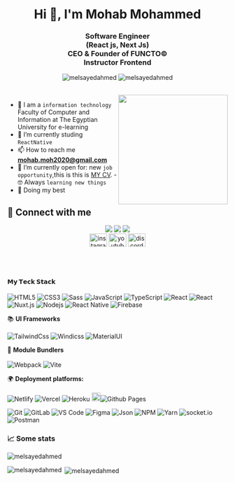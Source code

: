 <h1 align="center">Hi 👋, I'm Mohab Mohammed</h1> <h3 align="center">Software Engineer <br>
(React js, Next Js) <br>
CEO & Founder of FUNCTO© <br>
Instructor Frontend</h3> <p align="center"> <img src="https://komarev.com/ghpvc/?username=melsayedahmed&label=Profile%20views&color=0e75b6&style=flat" alt="melsayedahmed" alt="melsayedahmed" /> <img src="https://img.shields.io/github/followers/melsayedahmed?label=Followers" alt="melsayedahmed" /> </p> <br> <img align="right" src="https://user-images.githubusercontent.com/63050133/156676671-d5b2e362-97d4-4404-9447-dd71ddfea82f.gif" width = 250px/>

 - :school: I am a `information technology` Faculty of Computer and Information at The Egyptian University for e-learning <!-- - 🔭 I’m currently working on [Najme Flutter Application](https://github.com/AbdoMosa99/Najme-Flutter-Mobile-App/) --> <br>
- 🌱 I’m currently studing `ReactNative` <br>
- 📫 How to reach me <br> **mohab.moh2020@gmail.com**
 - :thinking: I’m currently open for: new `job opportunity`,this is this is [MY CV](https://drive.google.com/file/d/1IDLAtqMESCvgjF8QRbOhc1NbWyj18CkV/view?usp=sharing). - :nerd_face: Always `learning new things`<br>
 - 🐼 Doing my best <br>
 ## 📩 Connect with me 
<p align="center"> <a href="mailto:mohab.moh2020@gmail.com" title="Gmail"><img src="https://img.shields.io/badge/gmail-%23F05033.svg?style=for-the-badge&logo=gmail&logoColor=white"/></a> <a href="https://www.facebook.com/mohab.mohammed.31508076" title="Facebook"><img src="https://img.shields.io/badge/Facebook-%231877F2.svg?style=for-the-badge&logo=Facebook&logoColor=white"/></a> <a href="https://www.linkedin.com/in/mohab-mohammed-59a317176/" title="LinkedIn"><img src="https://img.shields.io/badge/linkedin-%230077B5.svg?style=for-the-badge&logo=linkedin&logoColor=white"/></a><br> <a href="https://www.instagram.com/mohabmohammed_official/" target="blank"><img align="center" src="https://raw.githubusercontent.com/rahuldkjain/github-profile-readme-generator/master/src/images/icons/Social/instagram.svg" alt="instagram" height="30" width="40" /></a> <a href="https://www.youtube.com/channel/UCo92JwtW5CbyN3XO6O0qocA" target="blank"><img align="center" src="https://raw.githubusercontent.com/rahuldkjain/github-profile-readme-generator/master/src/images/icons/Social/youtube.svg" alt="youtube" height="30" width="40" /></a> <a href="https://discord.com/channels/1019337143904108554/1019337144688443455" target="blank"><img align="center" src="https://raw.githubusercontent.com/rahuldkjain/github-profile-readme-generator/master/src/images/icons/Social/discord.svg" alt="discord" height="30" width="40" /></a> </p> <br> <br> <h3 align="center">

#### 𝗠𝘆 𝗧𝗲𝗰𝗸 𝗦𝘁𝗮𝗰𝗸

![HTML5](https://img.shields.io/badge/-HTML5-%23E44D27?style=flat-square&logo=html5&logoColor=ffffff)
![CSS3](https://img.shields.io/badge/-CSS3-%231572B6?style=flat-square&logo=css3)
![Sass](https://img.shields.io/badge/-Sass-%23CC6699?style=flat-square&logo=sass&logoColor=ffffff)
![JavaScript](https://img.shields.io/badge/-JavaScript-%23F7DF1C?style=flat-square&logo=javascript&logoColor=000000&labelColor=%23F7DF1C&color=%23FFCE5A)
![TypeScript](https://img.shields.io/badge/-TypeScript-007ACC?style=flat-square&logo=typescript&logoColor=white)
![React](https://img.shields.io/badge/-React-%23282C34?style=flat-square&logo=react)
![React](https://img.shields.io/badge/-redux-%23282C34?style=flat-square&logo=redux)
![Nuxt.js](https://img.shields.io/badge/-Next.js-%23282C34?style=flat-square&logo=nextdotjs)
![Nodejs](https://img.shields.io/badge/-Nodejs-000000?style=flat&logo=Node.js)
![React Native](https://img.shields.io/badge/-React%20Native-000000?style=flat&logo=react&labelColor=000000)
![Firebase](https://img.shields.io/badge/Firebase-black?style=flat-square&logo=firebase)

📚 **UI Frameworks** 
<br>
<br>
![TailwindCss](https://img.shields.io/badge/-TailwindCss-%231a202c?style=flat-square&logo=tailwind-css)
![Windicss](https://img.shields.io/badge/-bootstrap-%23000000?style=flat-square&logo=bootstrap&&logoColor=48B0F1)
![MaterialUI](https://img.shields.io/badge/-MatrialUI-0081CB?style=flat-square&logo=material-UI)

🚩 **Module Bundlers** <br>
<br>
![Webpack](https://img.shields.io/badge/-Webpack-%232C3A42?style=flat-square&logo=webpack)
![Vite](https://img.shields.io/badge/-Vite-%23646CFF?style=flat-square&logo=vite&logoColor=ffffff)

🌍 **Deployment platforms:**
<br>
<br>
![Netlify](https://img.shields.io/badge/-Netlify-%2300C7B7?style=flat-square&logo=netlify&logoColor=ffffff)
![Vercel](https://img.shields.io/badge/-Vercel-%23ffffff?style=flat-square&logo=vercel&logoColor=000000)
![Heroku](https://img.shields.io/badge/Heroku-430098?style=flat&logo=heroku&logoColor=white)
<img alt="Github Pages" width="20px" height="20px" src="https://techcrunch.com/wp-content/uploads/2010/07/github-logo.png" />![Github Pages](https://img.shields.io/badge/-Github%20Pages-000000?style=flat&logo=github-pages)

![Git](https://img.shields.io/badge/-Git-%23F05032?style=flat-square&logo=git&logoColor=%23ffffff)
![GitLab](https://img.shields.io/badge/-GitLab-FCA121?style=flat-square&logo=gitlab)
![VS Code](https://img.shields.io/badge/-VSCode-%23007ACC?style=flat-square&logo=visual-studio-code)
![Figma](https://img.shields.io/badge/Figma-F24E1E?style=flat&logo=figma&logoColor=white)
![Json](https://img.shields.io/badge/json-5E5C5C?style=flat&logo=json&logoColor=white)
![NPM](https://img.shields.io/badge/-npm-000000?style=flat&logo=npm&labelColor=ffffff)
![Yarn](https://img.shields.io/badge/-yarn-000000?style=flat&logo=yarn&labelColor=ffffff)
![socket.io](https://img.shields.io/badge/-Socket.Io-000000?style=flat&logo=socket.io&logoColor=000000&labelColor=ffffff)
![Postman](https://img.shields.io/badge/Postman-black?style=flat-square&logo=postman)

### 📈 Some stats
<p><img align="center" src="https://github-readme-streak-stats.herokuapp.com/?user=melsayedahmed&" alt="melsayedahmed" /></p> <p><img align="left" src="https://github-readme-stats.vercel.app/api/top-langs?username=melsayedahmed&show_icons=true&locale=en&layout=compact" alt="melsayedahmed" /> </p> <p>&nbsp;<img align="center" src="https://github-readme-stats.vercel.app/api?username=melsayedahmed&show_icons=true&locale=en" alt="melsayedahmed" /></p>

